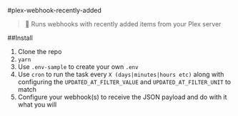 #plex-webhook-recently-added
> :link: Runs webhooks with recently added items from your Plex server

##Install
1. Clone the repo
2. `yarn`
3. Use `.env-sample` to create your own `.env`
4. Use `cron` to run the task every `X (days|minutes|hours etc)` along with configuring the `UPDATED_AT_FILTER_VALUE` and `UPDATED_AT_FILTER_UNIT` to match
5. Configure your webhook(s) to receive the JSON payload and do with it what you will
